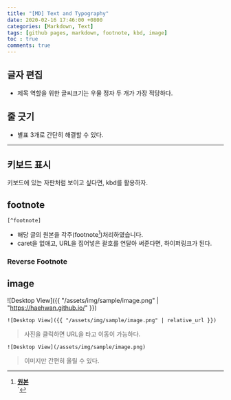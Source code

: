 ```yaml
---
title: "[MD] Text and Typography"
date: 2020-02-16 17:46:00 +0800
categories: [Markdown, Text]
tags: [github pages, markdown, footnote, kbd, image]
toc : true
comments: true
---
```



## 글자 편집
+ 제목 역할을 위한 글씨크기는 우물 정자 두 개가 가장 적당하다.


## 줄 긋기
 + 별표 3개로 간단히 해결할 수 있다.  

***


## 키보드 표시
<kbd>키보드</kbd>에 있는 자판처럼 보이고 싶다면, kbd를 활용하자.


## footnote
```
[^footnote]
```
+ 해당 글의 원본을 각주(footnote[^footnote])처리하였습니다.
+ caret을 없애고, URL을 집어넣은 괄호를 연달아 써준다면, 하이퍼링크가 된다.

### Reverse Footnote
[^footnote]: [**원본**](https://github.com/cotes2020/jekyll-theme-chirpy/)  
`
[^footnote]: [**원본**](https://github.com/cotes2020/jekyll-theme-chirpy/)  
`


## image

![Desktop View]({{ "/assets/img/sample/image.png" | "https://haehwan.github.io/" }})

```
![Desktop View]({{ "/assets/img/sample/image.png" | relative_url }})
```
> 사진을 클릭하면 URL을 타고 이동이 가능하다.  

```
![Desktop View](/assets/img/sample/image.png)
```
> 이미지만 간편히 올릴 수 있다.  
